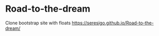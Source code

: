 # Road-to-the-dream
Clone bootstrap site with floats 
https://seresigo.github.io/Road-to-the-dream/
